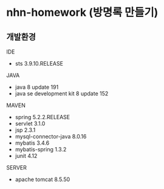 # nhn-homework (방명록 만들기)

## 개발환경

IDE
- sts 3.9.10.RELEASE

JAVA
- java 8 update 191
- java se development kit 8 update 152
  
MAVEN
- spring 5.2.2.RELEASE
- servlet 3.1.0
- jsp 2.3.1
- mysql-connector-java 8.0.16
- mybatis 3.4.6
- mybatis-spring 1.3.2
- junit 4.12

SERVER
- apache tomcat 8.5.50
